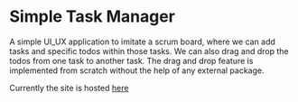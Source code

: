 # Simple Task Manager
A simple UI_UX application to imitate a scrum board, where we can add tasks and specific todos within those tasks. We can also drag and drop the todos from one task to another task. The drag and drop feature is implemented from scratch without the help of any external package.

Currently the site is hosted [here](https://dragdropsimpletaskmanager.netlify.app/)